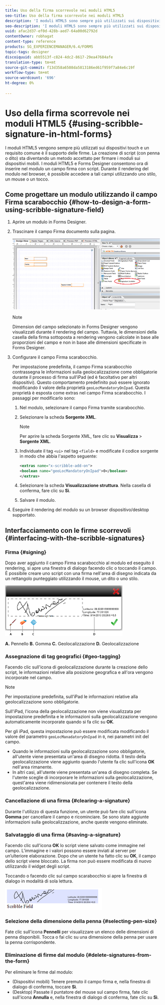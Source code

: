 ```yaml
---
title: Uso della firma scorrevole nei moduli HTML5
seo-title: Uso della firma scorrevole nei moduli HTML5
description: 'I moduli HTML5 sono sempre più utilizzati sui dispositivi touch e un requisito comune è il supporto delle firme. La firma di documenti su dispositivi mobili sta diventando un metodo accettato per firmare moduli su dispositivi mobili. '
seo-description: 'I moduli HTML5 sono sempre più utilizzati sui dispositivi touch e un requisito comune è il supporto delle firme. La firma di documenti su dispositivi mobili sta diventando un metodo accettato per firmare moduli su dispositivi mobili. '
uuid: afac2d37-ef0d-428b-aed7-64a00d62792d
contentOwner: robhagat
content-type: reference
products: SG_EXPERIENCEMANAGER/6.4/FORMS
topic-tags: designer
discoiquuid: abb5513f-c824-4dc2-8617-29ea47684afe
translation-type: tm+mt
source-git-commit: f13d358a6508da5813186ed61f959f7a84e6c19f
workflow-type: tm+mt
source-wordcount: '696'
ht-degree: 0%

---
```



# Uso della firma scorrevole nei moduli HTML5 {#using-scribble-signature-in-html-forms}

I moduli HTML5 vengono sempre più utilizzati sui dispositivi touch e un requisito comune è il supporto delle firme. La creazione di script (con penna o dito) sta diventando un metodo accettato per firmare i moduli sui dispositivi mobili. I moduli HTML5 e Forms Designer consentono ora di inserire nel modulo un campo firma con script. Durante il rendering del modulo nel browser, è possibile accedere a tali campi utilizzando uno stilo, un mouse o un tocco.

## Come progettare un modulo utilizzando il campo Firma scarabocchio {#how-to-design-a-form-using-scribble-signature-field}

1. Aprire un modulo in Forms Designer.
1. Trascinare il campo Firma documento sulla pagina.

   ![designer_scribble](assets/designer_scribble.png)

   >[!NOTE]
   >
   >Dimension del campo selezionato in Forms Designer vengono visualizzati durante il rendering del campo. Tuttavia, le dimensioni della casella della firma sottoposta a rendering vengono calcolate in base alle proporzioni del campo e non in base alle dimensioni specificate in Forms Designer.

1. Configurare il campo Firma scarabocchio.

   Per impostazione predefinita, il campo Firma scarabocchio contrassegna le informazioni sulla geolocalizzazione come obbligatorie durante il processo di firma sull’iPad (ed è facoltativo per altri dispositivi). Questo comportamento predefinito può essere ignorato modificando il valore della proprietà `geoLocMandatoryOnIpad`. Questa proprietà è esposta come extras nel campo Firma scarabocchio. I passaggi per modificarlo sono:

   1. Nel modulo, selezionare il campo Firma tramite scarabocchio.
   1. Selezionare la scheda **Sorgente XML**.

      >[!NOTE]
      >
      >Per aprire la scheda Sorgente XML, fare clic su **Visualizza** > **Sorgente XML**.

   1. Individuate il tag `<ui>` nel tag `<field>` e modificate il codice sorgente in modo che abbia l&#39;aspetto seguente:

      ```xml
      <extras name="x-scribble-add-on">
      <boolean name="geoLocMandatoryOnIpad">0</boolean>
      </extras>
      ```

   1. Selezionare la scheda **Visualizzazione struttura**. Nella casella di conferma, fare clic su **Sì**.
   1. Salvare il modulo.

1. Eseguire il rendering del modulo su un browser dispositivo/desktop supportato.

## Interfacciamento con le firme scorrevoli {#interfacing-with-the-scribble-signatures}

### Firma {#signing}

Dopo aver aggiunto il campo Firma scarabocchio al modulo ed eseguito il rendering, si apre una finestra di dialogo facendo clic o toccando il campo. È possibile creare uno script con una firma nell&#39;area di disegno indicata da un rettangolo punteggiato utilizzando il mouse, un dito o uno stilo.

![geolocalizzazione](assets/geolocation.png)

**A.** Pennello  **B.** Gomma  **C.** Geolocalizzazione  **D.** Geolocalizzazione

### Assegnazione di tag geografici {#geo-tagging}

Facendo clic sull&#39;icona di geolocalizzazione durante la creazione dello script, le informazioni relative alla posizione geografica e all&#39;ora vengono incorporate nel campo.

>[!NOTE]
Per impostazione predefinita, sull’iPad le informazioni relative alla geolocalizzazione sono obbligatorie.

Sull&#39;iPad, l&#39;icona della geolocalizzazione non viene visualizzata per impostazione predefinita e le informazioni sulla geolocalizzazione vengono automaticamente incorporate quando si fa clic su **OK**.

Per gli iPad, questa impostazione può essere modificata modificando il valore del parametro `geoLocManadatoryOnIpad` in `0`, nei parametri init del campo.

* Quando le informazioni sulla geolocalizzazione sono obbligatorie, all&#39;utente viene presentata un&#39;area di disegno ridotta. Il testo della geolocalizzazione viene aggiunto quando l&#39;utente fa clic sull&#39;icona **OK** nell&#39;area rimanente.
* In altri casi, all&#39;utente viene presentata un&#39;area di disegno completa. Se l&#39;utente sceglie di incorporare le informazioni sulla geolocalizzazione, quest&#39;area viene ridimensionata per contenere il testo della geolocalizzazione.

### Cancellazione di una firma {#clearing-a-signature}

Durante l&#39;utilizzo di questa funzione, un utente può fare clic sull&#39;icona **Gomma** per cancellare il campo e ricominciare. Se sono state aggiunte informazioni sulla geolocalizzazione, anche queste vengono eliminate.

### Salvataggio di una firma {#saving-a-signature}

Facendo clic sull&#39;icona **OK** lo script viene salvato come immagine nel campo. L’immagine e i valori possono essere inviati al server per un’ulteriore elaborazione. Dopo che un utente ha fatto clic su **OK**, il campo dello script viene bloccato. La firma non può essere modificata di nuovo utilizzando il widget degli script.

Toccando o facendo clic sul campo scarabocchio si apre la finestra di dialogo in modalità di sola lettura.

![3](assets/3.png)

### Selezione della dimensione della penna {#selecting-pen-size}

Fate clic sull&#39;icona **Pennelli** per visualizzare un elenco delle dimensioni di penna disponibili. Tocca o fai clic su una dimensione della penna per usare la penna corrispondente.

### Eliminazione di firme dal modulo {#delete-signatures-from-the-form}

Per eliminare le firme dal modulo:

* (Dispositivi mobili) Tenere premuto il campo firma e, nella finestra di dialogo di conferma, toccare **Sì**.
* (Desktop) Passate il puntatore del mouse sul campo firma, fate clic sull&#39;icona **Annulla** e, nella finestra di dialogo di conferma, fate clic su **Sì**.
